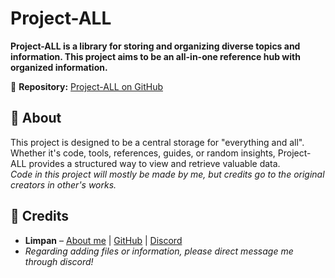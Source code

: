 # Project-ALL  

**Project-ALL is a library for storing and organizing diverse topics and information. This project aims to be an all-in-one reference hub with organized information.**  

📌 **Repository:** [Project-ALL on GitHub](https://github.com/Limpanfx/Project-ALL)  

## 📖 About  
This project is designed to be a central storage for "everything and all". Whether it's code, tools, references, guides, or random insights, Project-ALL provides a structured way to view and retrieve valuable data.  
*Code in this project will mostly be made by me, but credits go to the original creators in other's works.*
## 🎉 Credits  
- **Limpan** – [About me](https://guns.lol/Limpan) | [GitHub](https://github.com/Limpanfx) | [Discord](https://discord.com/users/998734989279633438) 
- *Regarding adding files or information, please direct message me through discord!*
